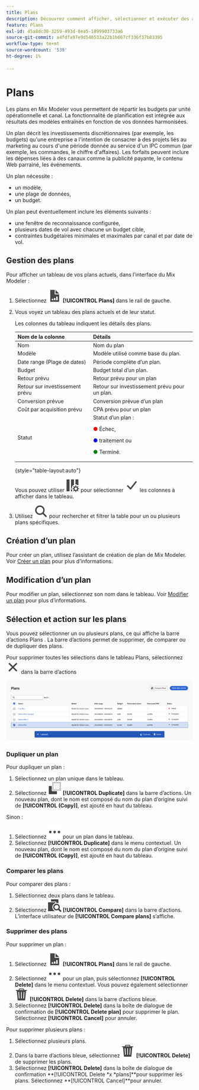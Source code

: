 ```yaml
---
title: Plans
description: Découvrez comment afficher, sélectionner et exécuter des actions sur des plans dans Mix Modeler.
feature: Plans
exl-id: 45a8dc30-3259-493d-8ea5-1899903733a6
source-git-commit: a4fdfa97e9d548533a22b1b667cf336f37b83395
workflow-type: tm+mt
source-wordcount: '539'
ht-degree: 1%

---
```


# Plans

Les plans en Mix Modeler vous permettent de répartir les budgets par unité opérationnelle et canal. La fonctionnalité de planification est intégrée aux résultats des modèles entraînés en fonction de vos données harmonisées.

Un plan décrit les investissements discrétionnaires (par exemple, les budgets) qu&#39;une entreprise a l&#39;intention de consacrer à des projets liés au marketing au cours d&#39;une période donnée au service d&#39;un IPC commun (par exemple, les commandes, le chiffre d&#39;affaires). Les forfaits peuvent inclure les dépenses liées à des canaux comme la publicité payante, le contenu Web parrainé, les événements.

Un plan nécessite :

- un modèle,
- une plage de données,
- un budget.

Un plan peut éventuellement inclure les éléments suivants :

- une fenêtre de reconnaissance configurée,
- plusieurs dates de vol avec chacune un budget cible,
- contraintes budgétaires minimales et maximales par canal et par date de vol.


## Gestion des plans

Pour afficher un tableau de vos plans actuels, dans l’interface du Mix Modeler :

1. Sélectionnez ![](/help/assets/icons/FileChart.svg) **[!UICONTROL Plans]** dans le rail de gauche.

1. Vous voyez un tableau des plans actuels et de leur statut.

   Les colonnes du tableau indiquent les détails des plans.

   | Nom de la colonne | Détails |
   |---|---|
   | Nom | Nom du plan |
   | Modèle | Modèle utilisé comme base du plan. |
   | Date range (Plage de dates) | Période complète d’un plan. |
   | Budget | Budget total d’un plan. |
   | Retour prévu | Retour prévu pour un plan |
   | Retour sur investissement prévu | Retour sur investissement prévu pour un plan. |
   | Conversion prévue | Conversion prévue d’un plan |
   | Coût par acquisition prévu | CPA prévu pour un plan |
   | Statut | Statut d’un plan : <p><span style="color:red">●</span> Échec, <p><span style="color:blue">●</span> traitement ou <p><span style="color:green">●</span> Terminé. |

   {style="table-layout:auto"}

   Vous pouvez utiliser ![ColumnSetting](/help/assets/icons/ColumnSetting.svg) pour sélectionner ![Checkmark](/help/assets/icons/Checkmark.svg) les colonnes à afficher dans le tableau.

1. Utilisez ![Rechercher](/help/assets/icons/Search.svg) pour rechercher et filtrer la table pour un ou plusieurs plans spécifiques.

## Création d’un plan

Pour créer un plan, utilisez l’assistant de création de plan de Mix Modeler. Voir [Créer un plan](create.md) pour plus d’informations.


## Modification d’un plan

Pour modifier un plan, sélectionnez son nom dans le tableau. Voir [Modifier un plan](edit.md) pour plus d’informations.


## Sélection et action sur les plans

Vous pouvez sélectionner un ou plusieurs plans, ce qui affiche la barre d’actions Plans . La barre d’actions permet de supprimer, de comparer ou de dupliquer des plans.

Pour supprimer toutes les sélections dans le tableau Plans, sélectionnez ![Fermer](/help/assets/icons/Close.svg) dans la barre d’actions

![Barre d’actions des plans](/help/assets/plans-action-bar.png)

### Dupliquer un plan

Pour dupliquer un plan :

1. Sélectionnez un plan unique dans le tableau.
1. Sélectionnez ![Copier](/help/assets/icons/Copy.svg) **[!UICONTROL Duplicate]** dans la barre d’actions. Un nouveau plan, dont le nom est composé du nom du plan d’origine suivi de **[!UICONTROL (Copy)]**, est ajouté en haut du tableau.

Sinon :

1. Sélectionnez ![Plus](/help/assets/icons/More.svg) pour un plan dans le tableau.
1. Sélectionnez **[!UICONTROL Duplicate]** dans le menu contextuel. Un nouveau plan, dont le nom est composé du nom du plan d’origine suivi de **[!UICONTROL (Copy)]**, est ajouté en haut du tableau.

### Comparer les plans

Pour comparer des plans :

1. Sélectionnez deux plans dans le tableau.
1. Sélectionnez ![Comparer](/help/assets/icons/Compare.svg) **[!UICONTROL Compare]** dans la barre d’actions. L’interface utilisateur de **[!UICONTROL Compare plans]** s’affiche.


### Supprimer des plans

Pour supprimer un plan :

1. Sélectionnez ![](/help/assets/icons/FileChart.svg) **[!UICONTROL Plans]** dans le rail de gauche.
1. Sélectionnez ![Plus](/help/assets/icons/More.svg) pour un plan, puis sélectionnez **[!UICONTROL Delete]** dans le menu contextuel. Vous pouvez également sélectionner ![Supprimer](/help/assets/icons/Delete.svg) **[!UICONTROL Delete]** dans la barre d’actions bleue.
1. Sélectionnez **[!UICONTROL Delete]** dans la boîte de dialogue de confirmation de **[!UICONTROL Delete plan]** pour supprimer le plan. Sélectionnez **[!UICONTROL Cancel]** pour annuler.

Pour supprimer plusieurs plans :

1. Sélectionnez plusieurs plans.
1. Dans la barre d’actions bleue, sélectionnez ![Supprimer](/help/assets/icons/Delete.svg) **[!UICONTROL Delete]** de supprimer les plans.
1. Sélectionnez **[!UICONTROL Delete]** dans la boîte de dialogue de confirmation **[!UICONTROL Delete *x *plans]**pour supprimer les plans. Sélectionnez **[!UICONTROL Cancel]**pour annuler.
